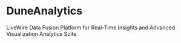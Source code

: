 # DuneAnalytics
LiveWire Data Fusion Platform for Real-Time Insights and Advanced Visualization Analytics Suite
